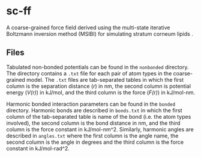 # sc-ff
A coarse-grained force field derived using the multi-state iterative Boltzmann inversion method (MSIBI) for simulating stratum corneum lipids .

##  Files
Tabulated non-bonded potentials can be found in the `nonbonded` directory. The directory contains a `.txt` file for each pair of atom types in the coarse-grained model. The `.txt` files are tab-separated tables in which the first column is the separation distance (*r*) in nm, the second column is potential energy (*V(r)*) in kJ/mol, and the third column is the force (*F(r)*) in kJ/mol-nm. 

Harmonic bonded interaction parameters can be found in the `bonded` directory. Harmonic bonds are described in `bonds.txt` in which the first column of the tab-separated table is name of the bond (i.e. the atom types involved), the second column is the bond distance in nm, and the third column is the force constant in kJ/mol-nm^2. Similarly, harmonic angles are described in `angles.txt` where the first column is the angle name, the second column is the angle in degrees and the third column is the force constant in kJ/mol-rad^2.
